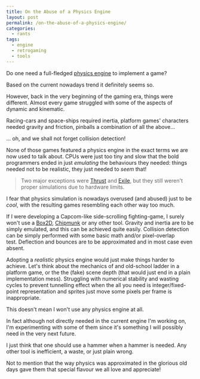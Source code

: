 ```yaml
---
title: On the Abuse of a Physics Engine
layout: post
permalink: /on-the-abuse-of-a-physics-engine/
categories:
  - rants
tags:
  - engine
  - retrogaming
  - tools
---
```

Do one need a full-fledged [physics engine](http://en.wikipedia.org/wiki/Physics_engine) to implement a game?

Based on the current nowadays trend it definitely seems so.

However, back in the very beginning of the gaming era, things were different. Almost every game struggled with some of the aspects of dynamic and kinematic.

Racing-cars and space-ships required inertia, platform games' characters needed gravity and friction, pinballs a combination of all the above...

... oh, and we shall not forget collision detection!

None of those games featured a physics engine in the exact terms we are now used to talk about. CPUs were just too tiny and slow that the bold programmers ended in just *emulating* the behaviours they needed: things needed not to be realistic, they just needed to *seem* that!

> Two major exceptions were [Thrust](http://en.wikipedia.org/wiki/Thrust_(video_game)) and [Exile](http://en.wikipedia.org/wiki/Exile_%281988_video_game%29), but they still weren't proper simulations due to hardware limits.

I fear that physics simulation is nowadays overused (and abused) just to be *cool*, with the resulting games resembling each other way too much.

If I were developing a Capcom-like side-scrolling fighting-game, I surely won't use a [Box2D](http://box2d.org/), [Chipmunk](http://chipmunk-physics.net/) or any other tool. Gravity and inertia are to be simply emulated, and this can be achieved quite easily. Collision detection can be simply performed with some basic math and/or pixel-overlap test. Deflection and bounces are to be approximated and in most case even absent.

Adopting a *realistic* physics engine would just make things harder to achieve. Let's think about the mechanics of and old-school ladder in a platform game, or the the (fake) scene depth (that would just end in a plain implementation mess). Struggling with numerical stability and wasting cycles to prevent tunnelling effect when the all you need is integer/fixed-point representation and sprites just move some pixels per frame is inappropriate.

This doesn't mean I won't use any physics engine at all.

In fact although not directly needed in the current engine I'm working on, I'm experimenting with some of them since it's something I will possibly need in the very next future.

I just think that one should use a hammer when a hammer is needed. Any other tool is inefficient, a waste, or just plain wrong.

Not to mention that the way physics was approximated in the glorious old days gave them that special flavour we all love and appreciate!